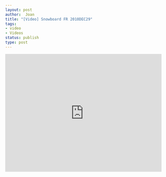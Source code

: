 ```yaml
---
layout: post
author:  Joan
title: "[Video] Snowboard FR 2010DEC29"
tags:
- video
- Videos
status: publish
type: post
---
```

<iframe src="http://player.vimeo.com/video/18293968?title=0&amp;byline=0&amp;color=679AF1&amp;portrait=0" width="500" height="377" frameborder="0"></iframe>